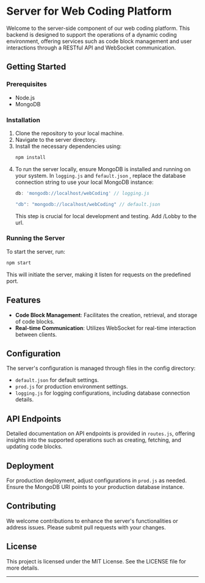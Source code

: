 # Server for Web Coding Platform

Welcome to the server-side component of our web coding platform. This backend is designed to support the operations of a dynamic coding environment, offering services such as code block management and user interactions through a RESTful API and WebSocket communication.

## Getting Started

### Prerequisites

- Node.js
- MongoDB

### Installation

1. Clone the repository to your local machine.
2. Navigate to the server directory.
3. Install the necessary dependencies using:
   ```sh
   npm install
   ```
4. To run the server locally, ensure MongoDB is installed and running on your system. In `logging.js` and `fefault.json` , replace the database connection string to use your local MongoDB instance:
   ```javascript
   db: 'mongodb://localhost/webCoding' // logging.js

   "db": "mongodb://localhost/webCoding" // default.json

   ```
   This step is crucial for local development and testing.
   Add /Lobby to the url. 

### Running the Server

To start the server, run:
```sh
npm start
```
This will initiate the server, making it listen for requests on the predefined port.

## Features

- **Code Block Management**: Facilitates the creation, retrieval, and storage of code blocks.
- **Real-time Communication**: Utilizes WebSocket for real-time interaction between clients.

## Configuration

The server's configuration is managed through files in the config directory:
- `default.json` for default settings.
- `prod.js` for production environment settings.
- `logging.js` for logging configurations, including database connection details.

## API Endpoints

Detailed documentation on API endpoints is provided in `routes.js`, offering insights into the supported operations such as creating, fetching, and updating code blocks.

## Deployment

For production deployment, adjust configurations in `prod.js` as needed. Ensure the MongoDB URI points to your production database instance.

## Contributing

We welcome contributions to enhance the server's functionalities or address issues. Please submit pull requests with your changes.

## License

This project is licensed under the MIT License. See the LICENSE file for more details.

---

